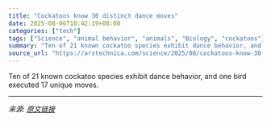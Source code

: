 ```yaml
---
title: "Cockatoos know 30 distinct dance moves"
date: 2025-08-06T18:42:19+08:00
categories: ["tech"]
tags: ["Science", "animal behavior", "animals", "Biology", "cockatoos"]
summary: "Ten of 21 known cockatoo species exhibit dance behavior, and one bird executed 17 unique moves."
source_url: "https://arstechnica.com/science/2025/08/cockatoos-know-30-distinct-dance-moves/"
---
```


Ten of 21 known cockatoo species exhibit dance behavior, and one bird executed 17 unique moves.

---

*来源: [原文链接](https://arstechnica.com/science/2025/08/cockatoos-know-30-distinct-dance-moves/)*
